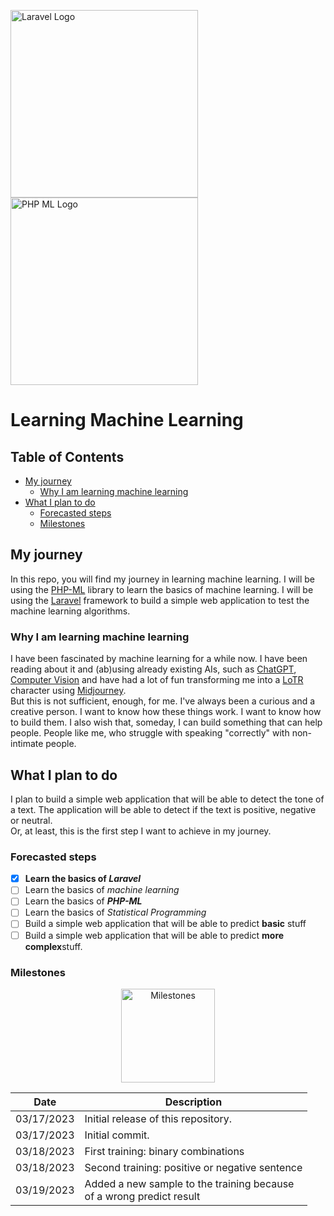 <p><a href="https://laravel.com" target="_blank"><img src="https://raw.githubusercontent.com/laravel/art/master/logo-lockup/5%20SVG/2%20CMYK/1%20Full%20Color/laravel-logolockup-cmyk-red.svg" width="300" alt="Laravel Logo"></a> <a href="https://php-ml.org/" target="_blank"><img src="https://php-ml.org/wp-content/uploads/2021/03/php-ml-logo-02-e1615183871707.png" alt="PHP ML Logo" width="300"></a></p>


# Learning Machine Learning

## Table of Contents

- [My journey](#my-journey)
    - [Why I am learning machine learning](#why-i-am-learning-machine-learning)
- [What I plan to do](#what-i-plan-to-do)
    - [Forecasted steps](#forecasted-steps)
    - [Milestones](#milestones)

## My journey 

In this repo, you will find my journey in learning machine learning. I will be using the [PHP-ML](https://php-ml.org/) library to learn the basics of machine learning. I will be using the [Laravel](https://laravel.com/) framework to build a simple web application to test the machine learning algorithms.

### Why I am learning machine learning

I have been fascinated by machine learning for a while now. I have been reading about it and (ab)using already existing AIs, such as [ChatGPT](https://openai.com/blog/chatgpt), [Computer Vision](https://azure.microsoft.com/en-us/products/cognitive-services/vision-services) and have had a lot of fun transforming me into a [LoTR](https://en.wikipedia.org/wiki/The_Lord_of_the_Rings) character using [Midjourney](https://www.midjourney.com/home/?callbackUrl=%2Fapp%2F). <br>
But this is not sufficient, enough, for me. I've always been a curious and a creative person. I want to know how these things work. I want to know how to build them. I also wish that, someday, I can build something that can help people. People like me, who struggle with speaking "correctly" with non-intimate people. <br>

## What I plan to do

I plan to build a simple web application that will be able to detect the tone of a text. The application will be able to detect if the text is positive, negative or neutral. <br>
Or, at least, this is the first step I want to achieve in my journey. 

### Forecasted steps

- [x] **Learn the basics of _Laravel_**
- [ ] Learn the basics of *machine learning*
- [ ] Learn the basics of **_PHP-ML_**
- [ ] Learn the basics of _Statistical Programming_
- [ ] Build a simple web application that will be able to predict **basic** stuff
- [ ] Build a simple web application that will be able to predict **more complex**stuff.

### Milestones

   <p align="center"><img width="150" src="https://upload.wikimedia.org/wikipedia/commons/d/d5/Hey_Machine_Learning_Logo.png" alt="Milestones"></p>

|    Date    | Description                                                               |
|:----------:|---------------------------------------------------------------------------|
| 03/17/2023 | Initial release of this repository.                                       |
| 03/17/2023 | Initial commit.                                                           |
| 03/18/2023 | First training: binary combinations                                       |
| 03/18/2023 | Second training: positive or negative sentence                            |
| 03/19/2023 | Added a new sample to the training because <br/>of a wrong predict result |

